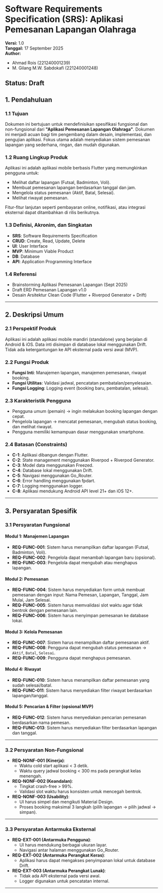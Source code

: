 # Software Requirements Specification (SRS): Aplikasi Pemesanan Lapangan Olahraga
**Versi:** 1.0  
**Tanggal:** 17 September 2025  
**Author:**
- Ahmad Rois (221240001239)
- M. Gilang M.W. Sabdokafi (221240001248)

**Status:** Draft  
---

## 1. Pendahuluan

### 1.1 Tujuan
Dokumen ini bertujuan untuk mendefinisikan spesifikasi fungsional dan non-fungsional dari **"Aplikasi Pemesanan Lapangan Olahraga"**. Dokumen ini menjadi acuan bagi tim pengembang dalam desain, implementasi, dan pengujian aplikasi. Fokus utama adalah menyediakan sistem pemesanan lapangan yang sederhana, ringan, dan mudah digunakan.

### 1.2 Ruang Lingkup Produk
Aplikasi ini adalah aplikasi mobile berbasis Flutter yang memungkinkan pengguna untuk:
- Melihat daftar lapangan (Futsal, Badminton, Voli).
- Membuat pemesanan lapangan berdasarkan tanggal dan jam.
- Mengelola status pemesanan (Aktif, Batal, Selesai).
- Melihat riwayat pemesanan.

Fitur-fitur lanjutan seperti pembayaran online, notifikasi, atau integrasi eksternal dapat ditambahkan di rilis berikutnya.

### 1.3 Definisi, Akronim, dan Singkatan
- **SRS**: Software Requirements Specification  
- **CRUD**: Create, Read, Update, Delete  
- **UI**: User Interface  
- **MVP**: Minimum Viable Product  
- **DB**: Database  
- **API**: Application Programming Interface  

### 1.4 Referensi
- Brainstorming Aplikasi Pemesanan Lapangan (Sept 2025)  
- Draft ERD Pemesanan Lapangan v1.0  
- Desain Arsitektur Clean Code (Flutter + Riverpod Generator + Drift)

---

## 2. Deskripsi Umum

### 2.1 Perspektif Produk
Aplikasi ini adalah aplikasi mobile mandiri (standalone) yang berjalan di Android & iOS. Data inti disimpan di database lokal menggunakan Drift. Tidak ada ketergantungan ke API eksternal pada versi awal (MVP).

### 2.2 Fungsi Produk
- **Fungsi Inti**: Manajemen lapangan, manajemen pemesanan, riwayat booking.  
- **Fungsi Utilitas**: Validasi jadwal, pencatatan pembatalan/penyelesaian.  
- **Fungsi Logging**: Logging event (booking baru, pembatalan, selesai).  

### 2.3 Karakteristik Pengguna
- Pengguna umum (pemain) → ingin melakukan booking lapangan dengan cepat.  
- Pengelola lapangan → mencatat pemesanan, mengubah status booking, dan melihat riwayat.  
- Pengguna memiliki kemampuan dasar menggunakan smartphone.  

### 2.4 Batasan (Constraints)
- **C-1**: Aplikasi dibangun dengan Flutter.  
- **C-2**: State management menggunakan Riverpod + Riverpod Generator.  
- **C-3**: Model data menggunakan Freezed.  
- **C-4**: Database lokal menggunakan Drift.  
- **C-5**: Navigasi menggunakan Go_Router.  
- **C-6**: Error handling menggunakan fpdart.  
- **C-7**: Logging menggunakan logger.  
- **C-8**: Aplikasi mendukung Android API level 21+ dan iOS 12+.  

---

## 3. Persyaratan Spesifik

### 3.1 Persyaratan Fungsional

#### Modul 1: Manajemen Lapangan
- **REQ-FUNC-001**: Sistem harus menampilkan daftar lapangan (Futsal, Badminton, Voli).  
- **REQ-FUNC-002**: Pengelola dapat menambah lapangan baru (opsional).  
- **REQ-FUNC-003**: Pengelola dapat mengubah atau menghapus lapangan.  

#### Modul 2: Pemesanan
- **REQ-FUNC-004**: Sistem harus menyediakan form untuk membuat pemesanan dengan input: Nama Pemesan, Lapangan, Tanggal, Jam Mulai, Jam Selesai.  
- **REQ-FUNC-005**: Sistem harus memvalidasi slot waktu agar tidak bentrok dengan pemesanan lain.  
- **REQ-FUNC-006**: Sistem harus menyimpan pemesanan ke database lokal.  

#### Modul 3: Kelola Pemesanan
- **REQ-FUNC-007**: Sistem harus menampilkan daftar pemesanan aktif.  
- **REQ-FUNC-008**: Pengguna dapat mengubah status pemesanan → `Aktif`, `Batal`, `Selesai`.  
- **REQ-FUNC-009**: Pengguna dapat menghapus pemesanan.  

#### Modul 4: Riwayat
- **REQ-FUNC-010**: Sistem harus menampilkan daftar pemesanan yang sudah selesai/batal.  
- **REQ-FUNC-011**: Sistem harus menyediakan filter riwayat berdasarkan lapangan/tanggal.  

#### Modul 5: Pencarian & Filter (opsional MVP)
- **REQ-FUNC-012**: Sistem harus menyediakan pencarian pemesanan berdasarkan nama pemesan.  
- **REQ-FUNC-013**: Sistem harus menyediakan filter berdasarkan lapangan dan tanggal.  

---

### 3.2 Persyaratan Non-Fungsional
- **REQ-NONF-001 (Kinerja)**:  
  - Waktu cold start aplikasi < 3 detik.  
  - Waktu query jadwal booking < 300 ms pada perangkat kelas menengah.  
- **REQ-NONF-002 (Keandalan)**:  
  - Tingkat crash-free > 99%.  
  - Validasi slot waktu harus konsisten untuk mencegah bentrok.  
- **REQ-NONF-003 (Usability)**:  
  - UI harus simpel dan mengikuti Material Design.  
  - Proses booking maksimal 3 langkah (pilih lapangan → pilih jadwal → simpan).  

---

### 3.3 Persyaratan Antarmuka Eksternal
- **REQ-EXT-001 (Antarmuka Pengguna)**:  
  - UI harus mendukung berbagai ukuran layar.  
  - Navigasi antar halaman menggunakan Go_Router.  
- **REQ-EXT-002 (Antarmuka Perangkat Keras)**:  
  - Aplikasi harus dapat mengakses penyimpanan lokal untuk database Drift.  
- **REQ-EXT-003 (Antarmuka Perangkat Lunak)**:  
  - Tidak ada API eksternal pada versi awal.  
  - Logger digunakan untuk pencatatan internal.  

---
